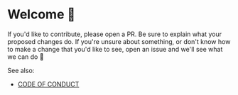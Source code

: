 # Welcome 👋

If you'd like to contribute, please open a PR. Be sure to explain what your
proposed changes do. If you're unsure about something, or don't know how to make
a change that you'd like to see, open an issue and we'll see what we can do 🙂

See also:

* [CODE OF CONDUCT]

[CODE OF CONDUCT]: https://github.com/jirastopwatch/.github/blob/main/CODE_OF_CONDUCT.md
